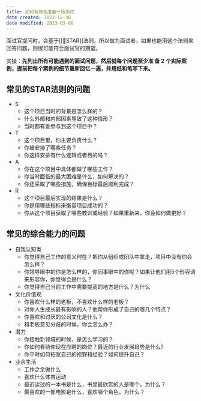 ```yaml
---
title: 如何有效地准备一场面试
date created: 2022-12-30
date modified: 2023-03-08
---
```


面试官提问时，会基于[[🔡STAR]]法则，所以做为面试者，如果也能用这个法则来回答问题，则很可能符合面试官的期望。

实操：**先列出所有可能遇到的面试问题，然后就每个问题至少准 备 2 个实际案例，提前把每个案例的细节重新回忆一遍，并用纸和笔写下来。**

## 常见的STAR法则的问题

- S
	- 这个项目当时的背景是怎么样的？
	- 什么外部和内部因素导致了这种情形？
	- 当时都有谁参与到这个项目中？
- T
	- 这个项目里，你主要负责什么？
	- 你被安排了哪些任务？
	- 你这样安排有什么逻辑或者目的吗？
- A
	- 你在这个项目中具体都做了哪些工作？
	- 你当时面临的最大困难是什么，如何解决的？
	- 你还采取了哪些措施，确保目标最后顺利完成？
- R
	- 这个项目最后实现的结果是什么？
	- 你是用哪些指标来衡量项目成功的？
	- 你从这个项目获取了哪些教训或经验？如果重新来，你会如何做更好？

## 常见的综合能力的问题

- 自我认知类
	- 你觉得自己工作的意义何在？把你从组织或团队中拿走，项目中没有你会怎么样？
	- 你领导眼中的你是怎么样的，你同事眼中的你呢？如果让他们用5个形容词来形容你，你觉得会是什么？
	- 你觉得自己当前工作中需要提高的地方是什么？为什么
- 文化价值观
	- 你喜欢什么样的老板，不喜欢什么样的老板？
	- 对你人生成长最有影响的人？他帮你形成了自己的哪几个特点？
	- 你喜欢和讨厌的公司文化是什么？
	- 和老板意见分歧的时候，你会怎么办？
- 潜力
	- 你接触新领域的时候，是怎么学习的？
	- 你如何看待你现在应聘的岗位？最近的行业发展趋势是什么?
	- 你平时如何拓宽自己的视野和经验？如何提升自己？
- 业余生活
	- 工作之余做什么
	- 喜欢什么体育运动
	- 最近读过的一本书是什么，书里最欣赏的人是哪个，为什么？
	- 最喜欢的一部电影是什么，喜欢哪个角色，为什么？
